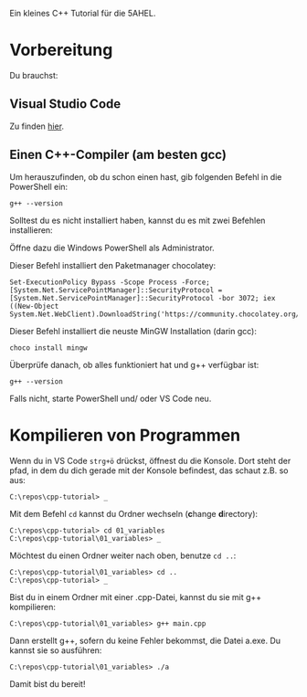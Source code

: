 Ein kleines C++ Tutorial für die 5AHEL.

# Vorbereitung

Du brauchst:

## Visual Studio Code

Zu finden [hier](https://code.visualstudio.com/download).

## Einen C++-Compiler (am besten gcc)

Um herauszufinden, ob du schon einen hast, gib folgenden Befehl in die PowerShell ein:

    g++ --version

Solltest du es nicht installiert haben, kannst du es mit zwei Befehlen installieren:

Öffne dazu die Windows PowerShell als Administrator.

Dieser Befehl installiert den Paketmanager chocolatey:

    Set-ExecutionPolicy Bypass -Scope Process -Force; [System.Net.ServicePointManager]::SecurityProtocol = [System.Net.ServicePointManager]::SecurityProtocol -bor 3072; iex ((New-Object System.Net.WebClient).DownloadString('https://community.chocolatey.org/install.ps1'))


Dieser Befehl installiert die neuste MinGW Installation (darin gcc):

    choco install mingw

Überprüfe danach, ob alles funktioniert hat und g++ verfügbar ist:

    g++ --version

Falls nicht, starte PowerShell und/ oder VS Code neu.

# Kompilieren von Programmen

Wenn du in VS Code `strg+ö` drückst, öffnest du die Konsole. Dort steht der pfad, in dem du dich gerade mit der Konsole befindest, das schaut z.B. so aus:

    C:\repos\cpp-tutorial> _

Mit dem Befehl `cd` kannst du Ordner wechseln (**c**hange **d**irectory):

    C:\repos\cpp-tutorial> cd 01_variables
    C:\repos\cpp-tutorial\01_variables> _

Möchtest du einen Ordner weiter nach oben, benutze `cd ..`:

    C:\repos\cpp-tutorial\01_variables> cd ..
    C:\repos\cpp-tutorial> _

Bist du in einem Ordner mit einer .cpp-Datei, kannst du sie mit g++ kompilieren:

    C:\repos\cpp-tutorial\01_variables> g++ main.cpp

Dann erstellt g++, sofern du keine Fehler bekommst, die Datei a.exe. Du kannst sie so ausführen:

    C:\repos\cpp-tutorial\01_variables> ./a

Damit bist du bereit!




